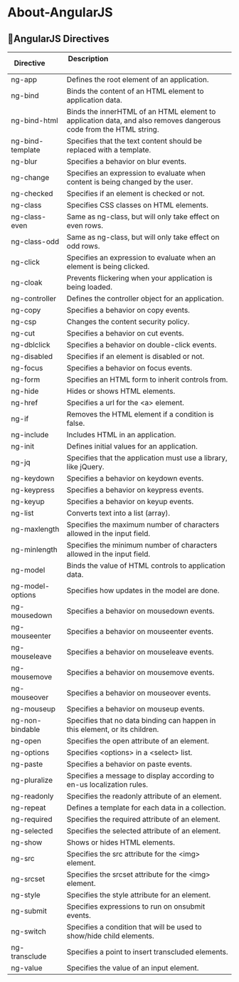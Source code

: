# About-AngularJS

## :green_heart:AngularJS Directives
| Directive        | Description                                                                                                       |
|------------------|-------------------------------------------------------------------------------------------------------------------|
| ng-app           | Defines the root element of an application.                                                                       |
| ng-bind          | Binds the content of an HTML element to application data.                                                         |
| ng-bind-html     | Binds the innerHTML of an HTML element to application data, and also removes dangerous code from the HTML string. |
| ng-bind-template | Specifies that the text content should be replaced with a template.                                               |
| ng-blur          | Specifies a behavior on blur events.                                                                              |
| ng-change        | Specifies an expression to evaluate when content is being changed by the user.                                    |
| ng-checked       | Specifies if an element is checked or not.                                                                        |
| ng-class         | Specifies CSS classes on HTML elements.                                                                           |
| ng-class-even    | Same as ng-class, but will only take effect on even rows.                                                         |
| ng-class-odd     | Same as ng-class, but will only take effect on odd rows.                                                          |
| ng-click         | Specifies an expression to evaluate when an element is being clicked.                                             |
| ng-cloak         | Prevents flickering when your application is being loaded.                                                        |
| ng-controller    | Defines the controller object for an application.                                                                 |
| ng-copy          | Specifies a behavior on copy events.                                                                              |
| ng-csp           | Changes the content security policy.                                                                              |
| ng-cut           | Specifies a behavior on cut events.                                                                               |
| ng-dblclick      | Specifies a behavior on double-click events.                                                                      |
| ng-disabled      | Specifies if an element is disabled or not.                                                                       |
| ng-focus         | Specifies a behavior on focus events.                                                                             |
| ng-form          | Specifies an HTML form to inherit controls from.                                                                  |
| ng-hide          | Hides or shows HTML elements.                                                                                     |
| ng-href          | Specifies a url for the \<a> element.                                                                             |
| ng-if            | Removes the HTML element if a condition is false.                                                                 |
| ng-include       | Includes HTML in an application.                                                                                  |
| ng-init          | Defines initial values for an application.                                                                        |
| ng-jq            | Specifies that the application must use a library, like jQuery.                                                   |
| ng-keydown       | Specifies a behavior on keydown events.                                                                           |
| ng-keypress      | Specifies a behavior on keypress events.                                                                          |
| ng-keyup         | Specifies a behavior on keyup events.                                                                             |
| ng-list          | Converts text into a list (array).                                                                                |
| ng-maxlength     | Specifies the maximum number of characters allowed in the input field.                                            |
| ng-minlength     | Specifies the minimum number of characters allowed in the input field.                                            |
| ng-model         | Binds the value of HTML controls to application data.                                                             |
| ng-model-options | Specifies how updates in the model are done.                                                                      |
| ng-mousedown     | Specifies a behavior on mousedown events.                                                                         |
| ng-mouseenter    | Specifies a behavior on mouseenter events.                                                                        |
| ng-mouseleave    | Specifies a behavior on mouseleave events.                                                                        |
| ng-mousemove     | Specifies a behavior on mousemove events.                                                                         |
| ng-mouseover     | Specifies a behavior on mouseover events.                                                                         |
| ng-mouseup       | Specifies a behavior on mouseup events.                                                                           |
| ng-non-bindable  | Specifies that no data binding can happen in this element, or its children.                                       |
| ng-open          | Specifies the open attribute of an element.                                                                       |
| ng-options       | Specifies \<options> in a \<select> list.                                                                         |
| ng-paste         | Specifies a behavior on paste events.                                                                             |
| ng-pluralize     | Specifies a message to display according to en-us localization rules.                                             |
| ng-readonly      | Specifies the readonly attribute of an element.                                                                   |
| ng-repeat        | Defines a template for each data in a collection.                                                                 |
| ng-required      | Specifies the required attribute of an element.                                                                   |
| ng-selected      | Specifies the selected attribute of an element.                                                                   |
| ng-show          | Shows or hides HTML elements.                                                                                     |
| ng-src           | Specifies the src attribute for the \<img> element.                                                               |
| ng-srcset        | Specifies the srcset attribute for the \<img> element.                                                            |
| ng-style         | Specifies the style attribute for an element.                                                                     |
| ng-submit        | Specifies expressions to run on onsubmit events.                                                                  |
| ng-switch        | Specifies a condition that will be used to show/hide child elements.                                              |
| ng-transclude    | Specifies a point to insert transcluded elements.                                                                 |
| ng-value         | Specifies the value of an input element.                                                                          |
